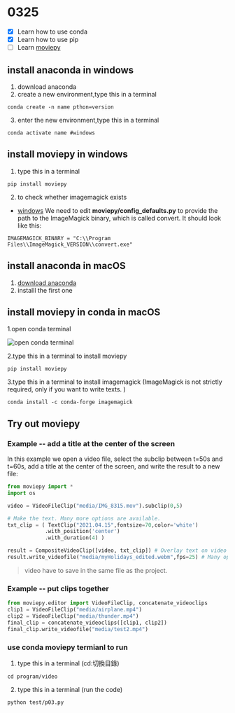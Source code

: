 # 0325

- [x] Learn how to use conda
- [x] Learn how to use pip
- [ ] Learn [moviepy](https://zulko.github.io/moviepy/) 

## install anaconda in windows
1. download anaconda
2. create a new environment,type this in a terminal
```
conda create -n name pthon=version
```
3. enter the new environment,type this in a terminal
```
conda activate name #windows
```

## install moviepy in windows
1.  type this in a terminal
 ```
 pip install moviepy
 ```
2. to check whether imagemagick exists  
- [windows](https://pypi.org/project/moviepy/) 
We need to edit **moviepy/config_defaults.py** to provide the path to the ImageMagick binary, which is called convert. It should look like this:
```
IMAGEMAGICK_BINARY = "C:\\Program Files\\ImageMagick_VERSION\\convert.exe"
```

## install anaconda in macOS
1. [download anaconda](https://www.anaconda.com/products/individual)
2. installl the first one

## install moviepy in conda in macOS
1.open conda terminal

 ![open conda terminal](https://miro.medium.com/max/4800/1*v3Z3aKuWmZSny590SStldw.png)
 
 2.type this in a terminal to install moviepy
 ```
 pip install moviepy
 ```
 3.type this in a terminal to install imagemagick (ImageMagick is not strictly required, only if you want to write texts. )
 ```
 conda install -c conda-forge imagemagick
 ```

 ## Try out moviepy 
 ### Example -- add a title at the center of the screen
 In this example we open a video file, select the subclip between t=50s and t=60s, add a title at the center of the screen, and write the result to a new file:
 ```python
 from moviepy import *
 import os  

video = VideoFileClip("media/IMG_8315.mov").subclip(0,5)

# Make the text. Many more options are available.
txt_clip = ( TextClip("2021.04.15",fontsize=70,color='white')
             .with_position('center')
             .with_duration(4) )

result = CompositeVideoClip([video, txt_clip]) # Overlay text on video
result.write_videofile("media/myHolidays_edited.webm",fps=25) # Many options...
```
> video have to save in the same file as the project.

### Example -- put clips together
```python
from moviepy.editor import VideoFileClip, concatenate_videoclips
clip1 = VideoFileClip("media/airplane.mp4")
clip2 = VideoFileClip("media/thunder.mp4")
final_clip = concatenate_videoclips([clip1, clip2])
final_clip.write_videofile("media/test2.mp4")
```

### use conda moviepy termianl to run 
1. type this in a terminal (cd:切換目錄)
```
cd program/video
```
2. type this in a terminal (run the code)
```
python test/p03.py
```